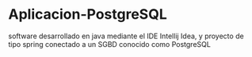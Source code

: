 # Aplicacion-PostgreSQL
software desarrollado en java mediante el IDE Intellij Idea, y proyecto de tipo spring conectado a un SGBD conocido como PostgreSQL 
